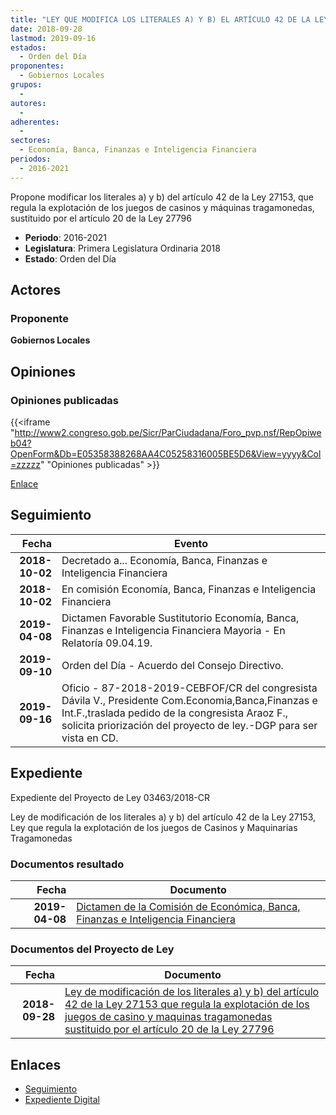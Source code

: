 ```yaml
---
title: "LEY QUE MODIFICA LOS LITERALES A) Y B) EL ARTÍCULO 42 DE LA LEY 27153 QUE REGULA LA EXPLOTACIÓN DE LOS JUEGOS DE CASINOS Y MÁQUINAS TRAGAMONEDAS SUSTITUIDO POR EL ARTÍCULO 20 DE LA LEY 27796"
date: 2018-09-28
lastmod: 2019-09-16
estados: 
  - Orden del Día
proponentes: 
  - Gobiernos Locales
grupos: 
  - 
autores: 
  - 
adherentes: 
  - 
sectores: 
  - Economía, Banca, Finanzas e Inteligencia Financiera
periodos: 
  - 2016-2021
---
```


Propone modificar los literales a) y b) del artículo 42 de la Ley 27153, que regula la explotación de los juegos de casinos y máquinas tragamonedas, sustituido por el artículo 20 de la Ley 27796

- **Periodo**: 2016-2021
- **Legislatura**: Primera Legislatura Ordinaria 2018
- **Estado**: Orden del Día

## Actores

### Proponente

**Gobiernos Locales**


## Opiniones

### Opiniones publicadas

{{<iframe "http://www2.congreso.gob.pe/Sicr/ParCiudadana/Foro_pvp.nsf/RepOpiweb04?OpenForm&Db=E05358388268AA4C05258316005BE5D6&View=yyyy&Col=zzzzz" "Opiniones publicadas" >}}

[Enlace](http://www2.congreso.gob.pe/Sicr/ParCiudadana/Foro_pvp.nsf/RepOpiweb04?OpenForm&Db=E05358388268AA4C05258316005BE5D6&View=yyyy&Col=zzzzz)

## Seguimiento

| Fecha | Evento |
|------:|--------|
| **2018-10-02** | Decretado a... Economía, Banca, Finanzas e Inteligencia Financiera|
| **2018-10-02** | En comisión Economía, Banca, Finanzas e Inteligencia Financiera|
| **2019-04-08** | Dictamen Favorable Sustitutorio Economía, Banca, Finanzas e Inteligencia Financiera Mayoria - En Relatoría 09.04.19.|
| **2019-09-10** | Orden del Día - Acuerdo del Consejo Directivo.|
| **2019-09-16** | Oficio - 87-2018-2019-CEBFOF/CR del congresista Dávila V., Presidente Com.Economia,Banca,Finanzas e Int.F.,traslada pedido de la congresista Araoz F., solicita priorización del proyecto de ley.-DGP para ser vista en CD.|


## Expediente

Expediente del Proyecto de Ley 03463/2018-CR

Ley de modificación de los literales a) y b) del artículo 42 de la Ley 27153, Ley que regula la explotación de los juegos de Casinos y Maquinarias Tragamonedas


### Documentos resultado

| Fecha | Documento |
|------:|--------|
| **2019-04-08** | [Dictamen de la Comisión de Económica, Banca, Finanzas e Inteligencia Financiera](http://www.leyes.congreso.gob.pe/Documentos/2016_2021/Dictamenes/Proyectos_de_Ley/03463DC09MAY20190408.pdf) |

### Documentos del Proyecto de Ley

| Fecha | Documento |
|------:|--------|
| **2018-09-28** | [Ley de modificación de los literales a) y b) del artículo 42 de la Ley 27153 que regula la explotación de los juegos de casino y maquinas tragamonedas sustituido por el artículo 20 de la Ley 27796](http://www.leyes.congreso.gob.pe/Documentos/2016_2021/Proyectos_de_Ley_y_de_Resoluciones_Legislativas/PL0346320180928.pdf) |

## Enlaces 

- [Seguimiento](http://www2.congreso.gob.pe/Sicr/TraDocEstProc/CLProLey2016.nsf/f7fff46988ca05b1052578e100829cc7/449e62333dc6d7bc052583160079ed27?OpenDocument)
- [Expediente Digital](http://www2.congreso.gob.pe/Sicr/TraDocEstProc/CLProLey2016.nsf/f7fff46988ca05b1052578e100829cc7/449e62333dc6d7bc052583160079ed27?OpenDocument&Click=05257FB7005EB655.eb71d0cf91d8294e05256cdf006b5706/$Body/0.1C6C)
